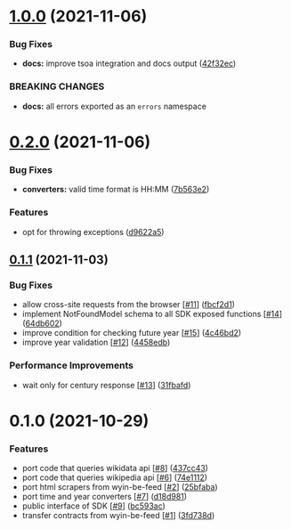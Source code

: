 # [1.0.0](https://gitlab.com/spio-wyin/wyin-sdk-feed/compare/v0.2.0...v1.0.0) (2021-11-06)


### Bug Fixes

* **docs:** improve tsoa integration and docs output ([42f32ec](https://gitlab.com/spio-wyin/wyin-sdk-feed/commit/42f32ecfbf091117dee92361b6309f01e1c4f1a9))


### BREAKING CHANGES

* **docs:** all errors exported as an `errors` namespace



# [0.2.0](https://gitlab.com/spio-wyin/wyin-sdk-feed/compare/v0.1.1...v0.2.0) (2021-11-06)


### Bug Fixes

* **converters:** valid time format is HH:MM ([7b563e2](https://gitlab.com/spio-wyin/wyin-sdk-feed/commit/7b563e2f63194a2d16d2924117ff8cd08f6367ab))


### Features

* opt for throwing exceptions ([d9622a5](https://gitlab.com/spio-wyin/wyin-sdk-feed/commit/d9622a5bd98b42719095844bdabdd73e4736af1d))



## [0.1.1](https://gitlab.com/spio-wyin/wyin-sdk-feed/compare/v0.1.0...v0.1.1) (2021-11-03)


### Bug Fixes

* allow cross-site requests from the browser [[#11](https://gitlab.com/spio-wyin/wyin-sdk-feed/issues/11)] ([fbcf2d1](https://gitlab.com/spio-wyin/wyin-sdk-feed/commit/fbcf2d1bc67e761644dcd18f0b64841d361f42bc))
* implement NotFoundModel schema to all SDK exposed functions [[#14](https://gitlab.com/spio-wyin/wyin-sdk-feed/issues/14)] ([64db602](https://gitlab.com/spio-wyin/wyin-sdk-feed/commit/64db602a233035a09619e60ad0ed415aba990a01))
* improve condition for checking future year [[#15](https://gitlab.com/spio-wyin/wyin-sdk-feed/issues/15)] ([4c46bd2](https://gitlab.com/spio-wyin/wyin-sdk-feed/commit/4c46bd2c249d8652662908a1c93b24781e31d3dd))
* improve year validation [[#12](https://gitlab.com/spio-wyin/wyin-sdk-feed/issues/12)] ([4458edb](https://gitlab.com/spio-wyin/wyin-sdk-feed/commit/4458edb70b365480b6e33a69d3c7601928e381d8))


### Performance Improvements

* wait only for century response [[#13](https://gitlab.com/spio-wyin/wyin-sdk-feed/issues/13)] ([31fbafd](https://gitlab.com/spio-wyin/wyin-sdk-feed/commit/31fbafd75303e6f0d92ca11fc6fb19fc51972848))



# 0.1.0 (2021-10-29)


### Features

* port code that queries wikidata api [[#8](https://gitlab.com/spio-wyin/wyin-sdk-feed/issues/8)] ([437cc43](https://gitlab.com/spio-wyin/wyin-sdk-feed/commit/437cc43d9f8077d2433eeb24987da24dbd07fe5e))
* port code that queries wikipedia api [[#6](https://gitlab.com/spio-wyin/wyin-sdk-feed/issues/6)] ([74e1112](https://gitlab.com/spio-wyin/wyin-sdk-feed/commit/74e1112e19df3f7722949c30e3e67b16da5ccabf))
* port html scrapers from wyin-be-feed [[#2](https://gitlab.com/spio-wyin/wyin-sdk-feed/issues/2)] ([25bfaba](https://gitlab.com/spio-wyin/wyin-sdk-feed/commit/25bfaba5f0ca3239a751ea14983850d7c17af0df))
* port time and year converters [[#7](https://gitlab.com/spio-wyin/wyin-sdk-feed/issues/7)] ([d18d981](https://gitlab.com/spio-wyin/wyin-sdk-feed/commit/d18d981182034a40bf3e3ffec6523f81e7fddbd2))
* public interface of SDK [[#9](https://gitlab.com/spio-wyin/wyin-sdk-feed/issues/9)] ([bc593ac](https://gitlab.com/spio-wyin/wyin-sdk-feed/commit/bc593ac323fdc1142461c8e4c292abdc4ec24a6c))
* transfer contracts from wyin-be-feed [[#1](https://gitlab.com/spio-wyin/wyin-sdk-feed/issues/1)] ([3fd738d](https://gitlab.com/spio-wyin/wyin-sdk-feed/commit/3fd738d4e9c00727edb238932c98aacac6d4ab8e))



